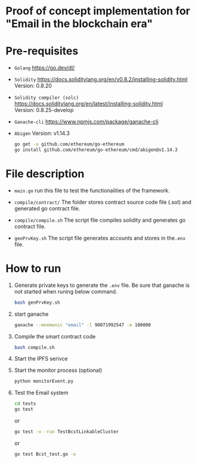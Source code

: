 # Proof of concept implementation for "Email in the blockchain era"

# Pre-requisites

* `Golang`  https://go.dev/dl/   

* `Solidity`  https://docs.soliditylang.org/en/v0.8.2/installing-solidity.html  Version: 0.8.20

* `Solidity compiler (solc)`  https://docs.soliditylang.org/en/latest/installing-solidity.html  
Version: 0.8.25-develop

* `Ganache-cli`  https://www.npmjs.com/package/ganache-cli
    
* `Abigen`    Version: v1.14.3
    ```bash
    go get -u github.com/ethereum/go-ethereum
    go install github.com/ethereum/go-ethereum/cmd/abigen@v1.14.3
    ```


# File description

* `main.go`   run this file to test the functionalities of the framework.

* `compile/contract/`  The folder stores contract source code file (.sol) and generated go contract file.

* `compile/compile.sh`  The script file compiles solidity and generates go contract file.

* `genPrvKey.sh`  The script file generates accounts and stores in the`.env` file.


# How to run

1. Generate private keys to generate the `.env` file. Be sure that ganache is not started when runing below command.

    ```bash
    bash genPrvKey.sh
    ```

2. start ganache

    ```bash
    ganache --mnemonic "email" -l 90071992547 -e 100000
    ```

3. Compile the smart contract code

    ```bash
    bash compile.sh
    ```
4. Start the IPFS serivce
5. Start the monitor process (optional)

    ```bash
    python monitorEvent.py
    ```
6. Test the Email system
    ```bash
    cd tests
    go test
    ```
    or 
    ```bash
    go test -v -run TestBcstLinkableCluster
    ```
    or
    ```bash
    go test Bcst_test.go -v
    ```
